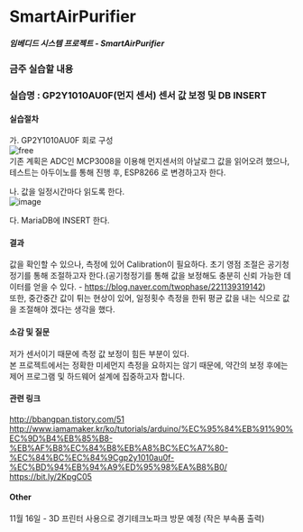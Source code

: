 # **SmartAirPurifier**

##### 임베디드 시스템 프로젝트 - SmartAirPurifier






### 금주 실습할 내용
### 실습명 : GP2Y1010AU0F(먼지 센서) 센서 값 보정 및 DB INSERT
#### 실습절차
  가. GP2Y1010AU0F 회로 구성  
  ![free](https://user-images.githubusercontent.com/33712754/48328266-a26f2800-e686-11e8-8602-8f4c50948564.png)  
  기존 계획은 ADC인 MCP3008을 이용해 먼지센서의 아날로그 값을 읽어오려 했으나, 테스트는 아두이노를 통해 진행 후, ESP8266 로 변경하고자 한다.  
  
  
  나. 값을 일정시간마다 읽도록 한다.  
  ![image](https://user-images.githubusercontent.com/33712754/48328453-5d97c100-e687-11e8-94e3-1f3cd7e14902.png)  
  
  
  다. MariaDB에 INSERT 한다.  


#### 결과
 값을 확인할 수 있으나, 측정에 있어 Calibration이 필요하다.
 초기 영점 조절은 공기청정기를 통해 조절하고자 한다.(공기청정기를 통해 값을 보정해도 충분히 신뢰 가능한 데이터를 얻을 수 있다. - https://blog.naver.com/twophase/221139319142)    
 또한, 중간중간 값이 튀는 현상이 있어, 일정횟수 측정을 한뒤 평균 값을 내는 식으로 값을 조절해야 겠다는 생각을 했다.  
 
 
#### 소감 및 질문
 저가 센서이기 때문에 측정 값 보정이 힘든 부분이 있다.  
 본 프로젝트에서는 정확한 미세먼지 측정을 요하지는 않기 때문에, 약간의 보정 후에는 제어 프로그램 및 하드웨어 설계에 집중하고자 합니다.  
 

#### 관련 링크
http://bbangpan.tistory.com/51
http://www.iamamaker.kr/ko/tutorials/arduino/%EC%95%84%EB%91%90%EC%9D%B4%EB%85%B8-%EB%AF%B8%EC%84%B8%EB%A8%BC%EC%A7%80-%EC%84%BC%EC%84%9Cgp2y1010au0f-%EC%BD%94%EB%94%A9%ED%95%98%EA%B8%B0/
https://bit.ly/2KpgC05


#### Other
11월 16일 - 3D 프린터 사용으로 경기테크노파크 방문 예정 (작은 부속품 출력)
